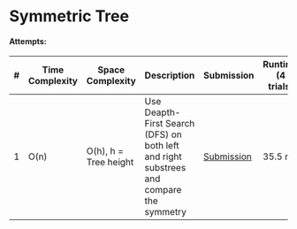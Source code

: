 # Symmetric Tree
#### Attempts:

| # | Time Complexity | Space Complexity | Description | Submission | Runtime (4 trials) | Memory (4 trials) | 
| - | ---- | ----- | ----------- | ---------- | ----------------- | ---------------- |
| 1 | O(n) | O(h), h = Tree height | Use Deapth-First Search (DFS) on both left and right substrees and compare the symmetry | [Submission](https://leetcode.com/problems/symmetric-tree/submissions/1208672589) | 35.5 ms | 16.6 MB